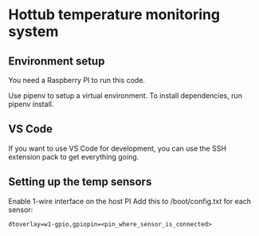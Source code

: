 # Hottub temperature monitoring system

## Environment setup

You need a Raspberry PI to run this code.

Use pipenv to setup a virtual environment. To install dependencies, run pipenv install.

## VS Code

If you want to use VS Code for development, you can use the SSH extension pack to get everything going.

## Setting up the temp sensors

Enable 1-wire interface on the host PI
Add this to /boot/config.txt for each sensor:

`dtoverlay=w1-gpio,gpiopin=<pin_where_sensor_is_connected>`

 